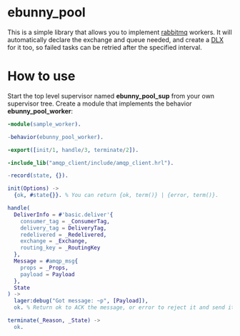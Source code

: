 # ebunny_pool
This is a simple library that allows you to implement [rabbitmq](http://www.rabbitmq.com/)
workers. It will automatically declare the exchange and queue needed, and create
 a [DLX](https://www.rabbitmq.com/dlx.html) for it too, so failed tasks can be
 retried after the specified interval.

# How to use
Start the top level supervisor named **ebunny_pool_sup** from your own
supervisor tree. Create a module that implements the behavior **ebunny_pool_worker**:

```erlang
-module(sample_worker).

-behavior(ebunny_pool_worker).

-export([init/1, handle/3, terminate/2]).

-include_lib("amqp_client/include/amqp_client.hrl").

-record(state, {}).

init(Options) ->
  {ok, #state{}}. % You can return {ok, term()} | {error, term()}.

handle(
  DeliverInfo = #'basic.deliver'{
    consumer_tag = _ConsumerTag,
    delivery_tag = DeliveryTag,
    redelivered = _Redelivered,
    exchange = _Exchange,
    routing_key = _RoutingKey
  },
  Message = #amqp_msg{
    props = _Props,
    payload = Payload
  },
  State
) ->
  lager:debug("Got message: ~p", [Payload]),
  ok. % Return ok to ACK the message, or error to reject it and send it to the DLX.

terminate(_Reason, _State) ->
  ok.
```

